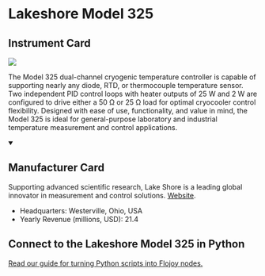 
# Lakeshore Model 325

## Instrument Card

<img src="https://v5.airtableusercontent.com/v1/19/19/1691539200000/gaWMh3dPkuagOdflvtE-uQ/ZSnNVgB8A7tbd7BWRusa-p1DN6WePFLoPoo292SCjr7XPmYcvrqW2XId2wrXM4_RSUJbvvi0HWX-iTmtvuwuNA/04GIQclEYRgRX7q2E3SNgm-wI0SXn0mEA1PdDVHT5BA"/>
<p>The Model 325 dual-channel cryogenic temperature controller is capable of supporting nearly any diode, RTD, or thermocouple temperature sensor. Two independent PID control loops with heater outputs of 25 W and 2 W are configured to drive either a 50 Ω or 25 Ω load for optimal cryocooler control flexibility. Designed with ease of use, functionality, and value in mind, the Model 325 is ideal for general-purpose laboratory and industrial temperature measurement and control applications.</p>

<details open>
<summary><h2>Manufacturer Card</h2></summary>

Supporting advanced scientific research, Lake Shore is a leading global innovator in measurement and control solutions. <a href="https://www.lakeshore.com/home">Website</a>.

<ul>
  <li>Headquarters: Westerville, Ohio, USA</li>
  <li>Yearly Revenue (millions, USD): 21.4</li>
</ul>
</details>

## Connect to the Lakeshore Model 325 in Python

[Read our guide for turning Python scripts into Flojoy nodes.](https://docs.flojoy.ai/custom-nodes/creating-custom-node/)


